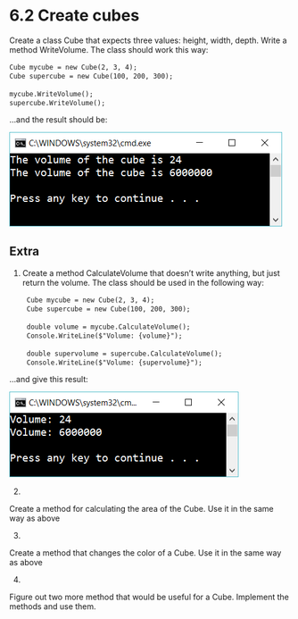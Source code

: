 ﻿# 6.2 Create cubes

Create a class Cube that expects three values: height, width, depth. Write a method WriteVolume. The class should work this way:

    Cube mycube = new Cube(2, 3, 4);
    Cube supercube = new Cube(100, 200, 300);
    
    mycube.WriteVolume();
    supercube.WriteVolume();

…and the result should be:

![21](Images/21.png)

## Extra

1. Create a method CalculateVolume that doesn’t write anything, but just return the volume. The class should be used in the following way:
   
        Cube mycube = new Cube(2, 3, 4);
        Cube supercube = new Cube(100, 200, 300);
    
        double volume = mycube.CalculateVolume();
        Console.WriteLine($"Volume: {volume}");
    
        double supervolume = supercube.CalculateVolume();
        Console.WriteLine($"Volume: {supervolume}");

…and give this result:

![22](Images/22.png) 

2.
Create a method for calculating the area of the Cube. Use it in the same way as above

3.
Create a method that changes the color of a Cube. Use it in the same way as above

4.
Figure out two more method that would be useful for a Cube. Implement the methods and use them.